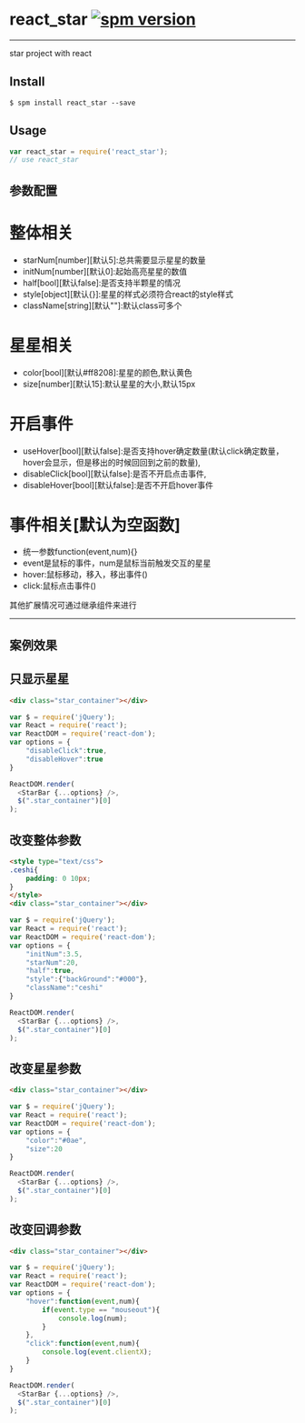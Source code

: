 # react_star [![spm version](http://spmjs.io/badge/react_star)](http://spmjs.io/package/react_star)

---

star project with react

## Install

```
$ spm install react_star --save
```

## Usage

```js
var react_star = require('react_star');
// use react_star
```

参数配置
---

# 整体相关
- starNum[number][默认5]:总共需要显示星星的数量
- initNum[number][默认0]:起始高亮星星的数值
- half[bool][默认false]:是否支持半颗星的情况
- style[object][默认{}]:星星的样式必须符合react的style样式
- className[string][默认""]:默认class可多个

# 星星相关
- color[bool][默认#ff8208]:星星的颜色,默认黄色
- size[number][默认15]:默认星星的大小,默认15px

# 开启事件
- useHover[bool][默认false]:是否支持hover确定数量(默认click确定数量，hover会显示，但是移出的时候回回到之前的数量),
- disableClick[bool][默认false]:是否不开启点击事件,
- disableHover[bool][默认false]:是否不开启hover事件

# 事件相关[默认为空函数]
- 统一参数function(event,num){}
- event是鼠标的事件，num是鼠标当前触发交互的星星
- hover:鼠标移动，移入，移出事件()
- click:鼠标点击事件()

其他扩展情况可通过继承组件来进行

---

案例效果
---

## 只显示星星
````html
<div class="star_container"></div>
````

````javascript
var $ = require('jQuery');
var React = require('react');
var ReactDOM = require('react-dom');
var options = {
	"disableClick":true,
	"disableHover":true
}

ReactDOM.render(
  <StarBar {...options} />,
  $(".star_container")[0]
);
````

## 改变整体参数

````html
<style type="text/css">
.ceshi{
	padding: 0 10px;
}
</style>
<div class="star_container"></div>
````

````javascript
var $ = require('jQuery');
var React = require('react');
var ReactDOM = require('react-dom');
var options = {
	"initNum":3.5,
	"starNum":20,
	"half":true,
	"style":{"backGround":"#000"},
	"className":"ceshi"
}

ReactDOM.render(
  <StarBar {...options} />,
  $(".star_container")[0]
);
````

## 改变星星参数

````html
<div class="star_container"></div>
````

````javascript
var $ = require('jQuery');
var React = require('react');
var ReactDOM = require('react-dom');
var options = {
	"color":"#0ae",
	"size":20
}

ReactDOM.render(
  <StarBar {...options} />,
  $(".star_container")[0]
);
````


## 改变回调参数

````html
<div class="star_container"></div>
````

````javascript
var $ = require('jQuery');
var React = require('react');
var ReactDOM = require('react-dom');
var options = {
	"hover":function(event,num){
		if(event.type == "mouseout"){
			console.log(num);
		}
	},
	"click":function(event,num){
		console.log(event.clientX);
	}
}

ReactDOM.render(
  <StarBar {...options} />,
  $(".star_container")[0]
);
````